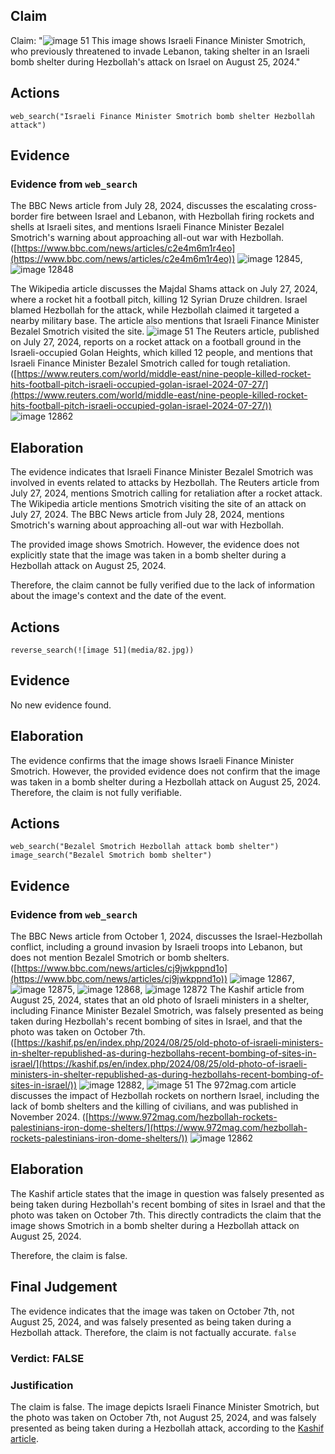 ## Claim
Claim: "![image 51](media/82.jpg) This image shows Israeli Finance Minister Smotrich, who previously threatened to invade Lebanon, taking shelter in an Israeli bomb shelter during Hezbollah's attack on Israel on August 25, 2024."

## Actions
```
web_search("Israeli Finance Minister Smotrich bomb shelter Hezbollah attack")
```

## Evidence
### Evidence from `web_search`
The BBC News article from July 28, 2024, discusses the escalating cross-border fire between Israel and Lebanon, with Hezbollah firing rockets and shells at Israeli sites, and mentions Israeli Finance Minister Bezalel Smotrich's warning about approaching all-out war with Hezbollah. ([https://www.bbc.com/news/articles/c2e4m6m1r4eo](https://www.bbc.com/news/articles/c2e4m6m1r4eo)) ![image 12845](media/2025-08-31_15-01-1756652484-372483.jpg), ![image 12848](media/2025-08-31_15-01-1756652486-393856.jpg)

The Wikipedia article discusses the Majdal Shams attack on July 27, 2024, where a rocket hit a football pitch, killing 12 Syrian Druze children. Israel blamed Hezbollah for the attack, while Hezbollah claimed it targeted a nearby military base. The article also mentions that Israeli Finance Minister Bezalel Smotrich visited the site. ![image 51](media/82.jpg) The Reuters article, published on July 27, 2024, reports on a rocket attack on a football ground in the Israeli-occupied Golan Heights, which killed 12 people, and mentions that Israeli Finance Minister Bezalel Smotrich called for tough retaliation. ([https://www.reuters.com/world/middle-east/nine-people-killed-rocket-hits-football-pitch-israeli-occupied-golan-israel-2024-07-27/](https://www.reuters.com/world/middle-east/nine-people-killed-rocket-hits-football-pitch-israeli-occupied-golan-israel-2024-07-27/)) ![image 12862](media/2025-08-31_15-03-1756652586-147110.jpg)


## Elaboration
The evidence indicates that Israeli Finance Minister Bezalel Smotrich was involved in events related to attacks by Hezbollah. The Reuters article from July 27, 2024, mentions Smotrich calling for retaliation after a rocket attack. The Wikipedia article mentions Smotrich visiting the site of an attack on July 27, 2024. The BBC News article from July 28, 2024, mentions Smotrich's warning about approaching all-out war with Hezbollah.

The provided image shows Smotrich. However, the evidence does not explicitly state that the image was taken in a bomb shelter during a Hezbollah attack on August 25, 2024.

Therefore, the claim cannot be fully verified due to the lack of information about the image's context and the date of the event.


## Actions
```
reverse_search(![image 51](media/82.jpg))
```

## Evidence
No new evidence found.

## Elaboration
The evidence confirms that the image shows Israeli Finance Minister Smotrich. However, the provided evidence does not confirm that the image was taken in a bomb shelter during a Hezbollah attack on August 25, 2024. Therefore, the claim is not fully verifiable.


## Actions
```
web_search("Bezalel Smotrich Hezbollah attack bomb shelter")
image_search("Bezalel Smotrich bomb shelter")
```

## Evidence
### Evidence from `web_search`
The BBC News article from October 1, 2024, discusses the Israel-Hezbollah conflict, including a ground invasion by Israeli troops into Lebanon, but does not mention Bezalel Smotrich or bomb shelters. ([https://www.bbc.com/news/articles/cj9jwkppnd1o](https://www.bbc.com/news/articles/cj9jwkppnd1o)) ![image 12867](media/2025-08-31_15-03-1756652616-129103.jpg), ![image 12875](media/2025-08-31_15-03-1756652621-419776.jpg), ![image 12868](media/2025-08-31_15-03-1756652616-815933.jpg), ![image 12872](media/2025-08-31_15-03-1756652619-304516.jpg) The Kashif article from August 25, 2024, states that an old photo of Israeli ministers in a shelter, including Finance Minister Bezalel Smotrich, was falsely presented as being taken during Hezbollah's recent bombing of sites in Israel, and that the photo was taken on October 7th. ([https://kashif.ps/en/index.php/2024/08/25/old-photo-of-israeli-ministers-in-shelter-republished-as-during-hezbollahs-recent-bombing-of-sites-in-israel/](https://kashif.ps/en/index.php/2024/08/25/old-photo-of-israeli-ministers-in-shelter-republished-as-during-hezbollahs-recent-bombing-of-sites-in-israel/)) ![image 12882](media/2025-08-31_15-03-1756652628-818484.jpg), ![image 51](media/82.jpg) The 972mag.com article discusses the impact of Hezbollah rockets on northern Israel, including the lack of bomb shelters and the killing of civilians, and was published in November 2024. ([https://www.972mag.com/hezbollah-rockets-palestinians-iron-dome-shelters/](https://www.972mag.com/hezbollah-rockets-palestinians-iron-dome-shelters/)) ![image 12862](media/2025-08-31_15-03-1756652586-147110.jpg)


## Elaboration
The Kashif article states that the image in question was falsely presented as being taken during Hezbollah's recent bombing of sites in Israel and that the photo was taken on October 7th. This directly contradicts the claim that the image shows Smotrich in a bomb shelter during a Hezbollah attack on August 25, 2024.

Therefore, the claim is false.


## Final Judgement
The evidence indicates that the image was taken on October 7th, not August 25, 2024, and was falsely presented as being taken during a Hezbollah attack. Therefore, the claim is not factually accurate. `false`

### Verdict: FALSE

### Justification
The claim is false. The image depicts Israeli Finance Minister Smotrich, but the photo was taken on October 7th, not August 25, 2024, and was falsely presented as being taken during a Hezbollah attack, according to the [Kashif article](https://kashif.ps/en/index.php/2024/08/25/old-photo-of-israeli-ministers-in-shelter-republished-as-during-hezbollahs-recent-bombing-of-sites-in-israel/).
